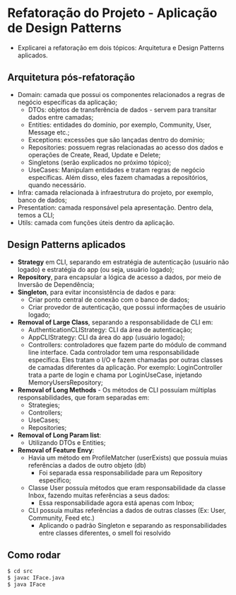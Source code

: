 # Refatoração do Projeto - Aplicação de Design Patterns
- Explicarei a refatoração em dois tópicos: Arquitetura e Design Patterns aplicados.
## Arquitetura pós-refatoração
- Domain: camada que possui os componentes relacionados a regras de negócio específicas da aplicação;
    - DTOs: objetos de transferência de dados - servem para transitar dados entre camadas;
    - Entities: entidades do domínio, por exemplo, Community, User, Message etc.;
    - Exceptions: excessões que são lançadas dentro do domínio;
    - Repositories: possuem regras relacionadas ao acesso dos dados e operações de Create, Read, Update e Delete;
    - Singletons (serão explicados no próximo tópico);
    - UseCases: Manipulam entidades e tratam regras de negócio específicas. Além disso, eles fazem chamadas a repositórios, quando necessário.
- Infra: camada relacionada à infraestrutura do projeto, por exemplo, banco de dados;
- Presentation: camada responsável pela apresentação. Dentro dela, temos a CLI;
- Utils: camada com funções úteis dentro da aplicação.

## Design Patterns aplicados
- **Strategy** em CLI, separando em estratégia de autenticação (usuário não logado) e estratégia do app (ou seja, usuário logado);
- **Repository**, para encapsular a lógica de acesso a dados, por meio de Inversão de Dependência; 
- **Singleton**, para evitar inconsistência de dados e para:
  - Criar ponto central de conexão com o banco de dados;
  - Criar provedor de autenticação, que possui informações de usuário logado;
- **Removal of Large Class**, separando a responsabilidade de CLI em:
  - AuthenticationCLIStrategy: CLI da área de autenticação;
  - AppCLIStrategy: CLI da área do app (usuário logado);
  - Controllers: controladores que fazem parte do módulo de command line interface. Cada controlador tem uma responsabilidade específica. Eles tratam o I/O e fazem chamadas por outras classes de camadas diferentes da aplicação. Por exemplo: LoginController trata a parte de login e chama por LoginUseCase, injetando MemoryUsersRepository;
- **Removal of Long Methods** - Os métodos de CLI possuíam múltiplas responsabilidades, que foram separadas em:
  - Strategies;
  - Controllers;
  - UseCases;
  - Repositories;
- **Removal of Long Param list**:
  - Utilizando DTOs e Entities;
- **Removal of Feature Envy**:
  - Havia um método em ProfileMatcher (userExists) que possuía muias referências a dados de outro objeto (db)
    - Foi separada essa responsabilidade para um Repository específico;
  - Classe User possuía métodos que eram responsabilidade da classe Inbox, fazendo muitas referências a seus dados:
    - Essa responsabilidade agora está apenas com Inbox;
  - CLI possuía muitas referências a dados de outras classes (Ex: User, Community, Feed etc.)
    - Aplicando o padrão Singleton e separando as responsabilidades entre classes diferentes, o smell foi resolvido




## Como rodar
```bash
$ cd src
$ javac IFace.java
$ java IFace
```
